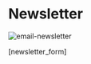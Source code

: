 # Newsletter

![email-newsletter](https://github.com/different-ways/theatrikiopa.eu/assets/16403754/4a5fac8f-7dd3-4a25-a161-06f88d6bea43)

[newsletter_form]

